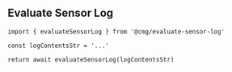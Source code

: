 ## Evaluate Sensor Log

```
import { evaluateSensorLog } from '@cmg/evaluate-sensor-log'

const logContentsStr = '...'

return await evaluateSensorLog(logContentsStr)
```

